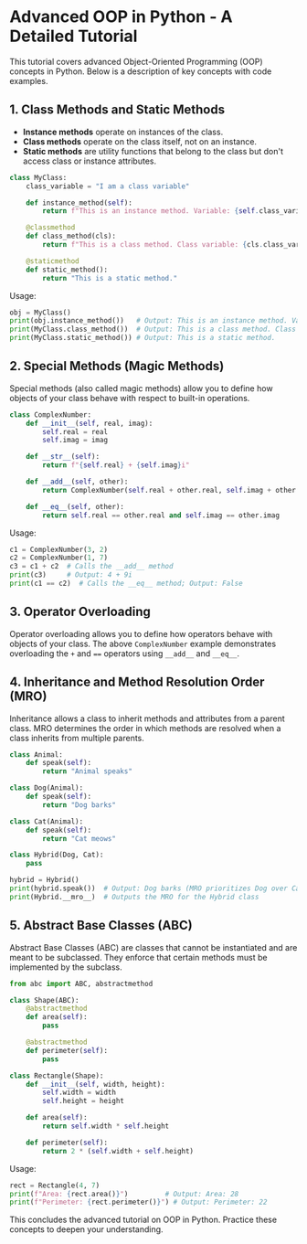 
# Advanced OOP in Python - A Detailed Tutorial

This tutorial covers advanced Object-Oriented Programming (OOP) concepts in Python. Below is a description of key concepts with code examples.

## 1. Class Methods and Static Methods

- **Instance methods** operate on instances of the class.
- **Class methods** operate on the class itself, not on an instance.
- **Static methods** are utility functions that belong to the class but don't access class or instance attributes.

```python
class MyClass:
    class_variable = "I am a class variable"

    def instance_method(self):
        return f"This is an instance method. Variable: {self.class_variable}"

    @classmethod
    def class_method(cls):
        return f"This is a class method. Class variable: {cls.class_variable}"

    @staticmethod
    def static_method():
        return "This is a static method."
```

Usage:

```python
obj = MyClass()
print(obj.instance_method())   # Output: This is an instance method. Variable: I am a class variable
print(MyClass.class_method())  # Output: This is a class method. Class variable: I am a class variable
print(MyClass.static_method()) # Output: This is a static method.
```

## 2. Special Methods (Magic Methods)

Special methods (also called magic methods) allow you to define how objects of your class behave with respect to built-in operations.

```python
class ComplexNumber:
    def __init__(self, real, imag):
        self.real = real
        self.imag = imag

    def __str__(self):
        return f"{self.real} + {self.imag}i"

    def __add__(self, other):
        return ComplexNumber(self.real + other.real, self.imag + other.imag)

    def __eq__(self, other):
        return self.real == other.real and self.imag == other.imag
```

Usage:

```python
c1 = ComplexNumber(3, 2)
c2 = ComplexNumber(1, 7)
c3 = c1 + c2  # Calls the __add__ method
print(c3)     # Output: 4 + 9i
print(c1 == c2)  # Calls the __eq__ method; Output: False
```

## 3. Operator Overloading

Operator overloading allows you to define how operators behave with objects of your class. The above `ComplexNumber` example demonstrates overloading the `+` and `==` operators using `__add__` and `__eq__`.

## 4. Inheritance and Method Resolution Order (MRO)

Inheritance allows a class to inherit methods and attributes from a parent class. MRO determines the order in which methods are resolved when a class inherits from multiple parents.

```python
class Animal:
    def speak(self):
        return "Animal speaks"

class Dog(Animal):
    def speak(self):
        return "Dog barks"

class Cat(Animal):
    def speak(self):
        return "Cat meows"

class Hybrid(Dog, Cat):
    pass

hybrid = Hybrid()
print(hybrid.speak())  # Output: Dog barks (MRO prioritizes Dog over Cat)
print(Hybrid.__mro__)  # Outputs the MRO for the Hybrid class
```

## 5. Abstract Base Classes (ABC)

Abstract Base Classes (ABC) are classes that cannot be instantiated and are meant to be subclassed. They enforce that certain methods must be implemented by the subclass.

```python
from abc import ABC, abstractmethod

class Shape(ABC):
    @abstractmethod
    def area(self):
        pass

    @abstractmethod
    def perimeter(self):
        pass

class Rectangle(Shape):
    def __init__(self, width, height):
        self.width = width
        self.height = height

    def area(self):
        return self.width * self.height

    def perimeter(self):
        return 2 * (self.width + self.height)
```

Usage:

```python
rect = Rectangle(4, 7)
print(f"Area: {rect.area()}")         # Output: Area: 28
print(f"Perimeter: {rect.perimeter()}") # Output: Perimeter: 22
```

This concludes the advanced tutorial on OOP in Python. Practice these concepts to deepen your understanding.
